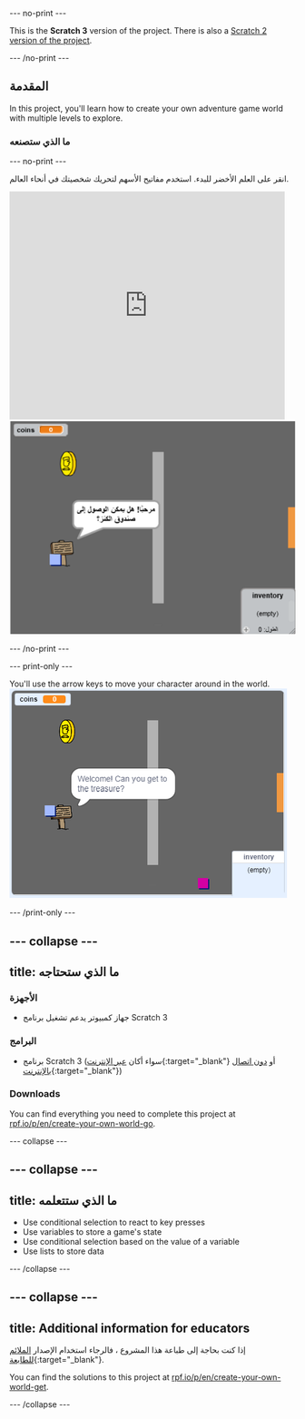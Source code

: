 \--- no-print \---

This is the **Scratch 3** version of the project. There is also a [Scratch 2 version of the project](https://projects.raspberrypi.org/en/projects/create-your-own-world-scratch2).

\--- /no-print \---

## المقدمة

In this project, you'll learn how to create your own adventure game world with multiple levels to explore.

### ما الذي ستصنعه

\--- no-print \---

انقر على العلم الأخضر للبدء. استخدم مفاتيح الأسهم لتحريك شخصيتك في أنحاء العالم.

<div class="scratch-preview">
  <iframe allowtransparency="true" width="485" height="402" src="https://scratch.mit.edu/projects/embed/258757783/?autostart=false" frameborder="0" scrolling="no"></iframe>
  <img src="images/world-final.png">
</div>

\--- /no-print \---

\--- print-only \---

You'll use the arrow keys to move your character around in the world. ![showcase.png](images/showcase.png)

\--- /print-only \---

## \--- collapse \---

## title: ما الذي ستحتاجه

### الأجهزة

- جهاز كمبيوتر يدعم تشغيل برنامج Scratch 3

### البرامج

- برنامج Scratch 3 (سواء أكان [عبر الإنترنت](http://rpf.io/scratchon){:target="_blank"} أو [دون اتصال بالإنترنت](http://rpf.io/scratchoff){:target="_blank"})

### Downloads

You can find everything you need to complete this project at [rpf.io/p/en/create-your-own-world-go](https://rpf.io/p/en/create-your-own-world-go).

\--- collapse \---

## \--- collapse \---

## title: ما الذي ستتعلمه

- Use conditional selection to react to key presses
- Use variables to store a game's state
- Use conditional selection based on the value of a variable
- Use lists to store data

\--- /collapse \---

## \--- collapse \---

## title: Additional information for educators

إذا كنت بحاجة إلى طباعة هذا المشروع ، فالرجاء استخدام الإصدار [الملائم للطابعة](https://projects.raspberrypi.org/en/projects/create-your-own-world/print){:target="_blank"}.

You can find the solutions to this project at [rpf.io/p/en/create-your-own-world-get](https://rpf.io/p/en/create-your-own-world-get).

\--- /collapse \---